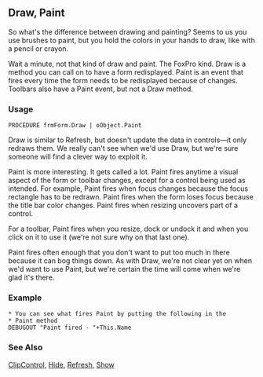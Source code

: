 ## Draw, Paint

So what's the difference between drawing and painting? Seems to us you use brushes to paint, but you hold the colors in your hands to draw, like with a pencil or crayon.

Wait a minute, not that kind of draw and paint. The FoxPro kind. Draw is a method you can call on to have a form redisplayed. Paint is an event that fires every time the form needs to be redisplayed because of changes. Toolbars also have a Paint event, but not a Draw method.

### Usage

```foxpro
PROCEDURE frmForm.Draw | oObject.Paint
```

Draw is similar to Refresh, but doesn't update the data in controls&mdash;it only redraws them. We really can't see when we'd use Draw, but we're sure someone will find a clever way to exploit it.

Paint is more interesting. It gets called a lot. Paint fires anytime a visual aspect of the form or toolbar changes, except for a control being used as intended. For example, Paint fires when focus changes because the focus rectangle has to be redrawn. Paint fires when the form loses focus because the title bar color changes. Paint fires when resizing uncovers part of a control. 

For a toolbar, Paint fires when you resize, dock or undock it and when you click on it to use it (we're not sure why on that last one).

Paint fires often enough that you don't want to put too much in there because it can bog things down. As with Draw, we're not clear yet on when we'd want to use Paint, but we're certain the time will come when we're glad it's there.

### Example

```foxpro
* You can see what fires Paint by putting the following in the
* Paint method
DEBUGOUT "Paint fired - "+This.Name
```
### See Also

[ClipControl](s4g487.md), [Hide](s4g601.md), [Refresh](s4g616.md), [Show](s4g601.md)